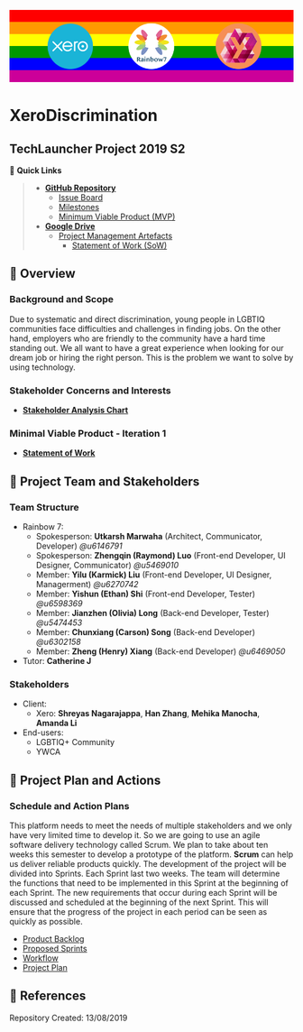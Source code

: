 ![readme-banner](Assets/readme-banner/readme-banner.png)
# XeroDiscrimination
TechLauncher Project 2019 S2
---
:link: **Quick Links**
> * [**GitHub Repository**](https://github.com/Utkarsh-Marwaha/XeroDiscrimination)
> 	* [Issue Board](https://github.com/Utkarsh-Marwaha/XeroDiscrimination/labels#workspaces/rainbow7-5d521985c4594626b3600b43/board?repos=202042365)
> 	* [Milestones]()
>	* [Minimum Viable Product (MVP)]()
> * [**Google Drive**](https://drive.google.com/drive/folders/16or-qAWaP47zYRBujUtLxquibFVMffwd)
>	* [Project Management Artefacts](https://drive.google.com/drive/folders/1v0GWsU9ErW8Ai3fZqNvh769EgjhSD1yo)
>		* [Statement of Work (SoW)](https://drive.google.com/drive/folders/1qOL4Du4DMxNp0jUrjw0eTDZJfbZcw_oE)


## :round_pushpin: Overview

### Background and Scope
Due to systematic and direct discrimination, young people in LGBTIQ communities face difficulties and challenges in finding jobs. On the other hand, employers who are friendly to the community have a hard time standing out. We all want to have a great experience when looking for our dream job or hiring the right person. This is the problem we want to solve by using technology.

### Stakeholder Concerns and Interests
* **[Stakeholder Analysis Chart](https://docs.google.com/document/d/1epvI6XaQV2DkQ-P9564PAwCpmkWzaDA2)**

### Minimal Viable Product - Iteration 1
* **[Statement of Work](https://drive.google.com/drive/folders/1qOL4Du4DMxNp0jUrjw0eTDZJfbZcw_oE)**


## :round_pushpin: Project Team and Stakeholders
### Team Structure
* Rainbow 7:
	* Spokesperson: **Utkarsh Marwaha** (Architect, Communicator, Developer) _@u6146791_
	* Spokesperson: **Zhengqin (Raymond) Luo** (Front-end Developer, UI Designer, Communicator) _@u5469010_
	* Member: **Yilu (Karmick) Liu** (Front-end Developer, UI Designer, Managerment) _@u6270742_
	* Member: **Yishun (Ethan) Shi** (Front-end Developer, Tester) _@u6598369_
	* Member: **Jianzhen (Olivia) Long** (Back-end Developer, Tester) _@u5474453_
	* Member: **Chunxiang (Carson) Song** (Back-end Developer) _@u6302158_
	* Member: **Zheng (Henry) Xiang** (Back-end Developer) _@u6469050_
* Tutor: **Catherine J**
### Stakeholders
* Client:
	* Xero: **Shreyas Nagarajappa**, **Han Zhang**, **Mehika Manocha**, **Amanda Li**
* End-users:
	* LGBTIQ+ Community
	* YWCA


## :round_pushpin: Project Plan and Actions
### Schedule and Action Plans
This platform needs to meet the needs of multiple stakeholders and we only have very limited time to develop it. So we are going to use an agile software delivery technology called Scrum. We plan to take about ten weeks this semester to develop a prototype of the platform.
**Scrum** can help us deliver reliable products quickly. The development of the project will be divided into Sprints. Each Sprint last two weeks. The team will determine the functions that need to be implemented in this Sprint at the beginning of each Sprint. The new requirements that occur during each Sprint will be discussed and scheduled at the beginning of the next Sprint. This will ensure that the progress of the project in each period can be seen as quickly as possible.
* [Product Backlog]()
* [Proposed Sprints]()
* [Workflow](https://docs.google.com/document/d/1vpVsB1WfnFJghHDhj2oB_8T0LCyMkpXN)
* [Project Plan](https://drive.google.com/drive/folders/1Iu3-M5JF8mSyvAnLL6TflXMhrUxbSZ6P)

## :round_pushpin: References

Repository Created: 13/08/2019
